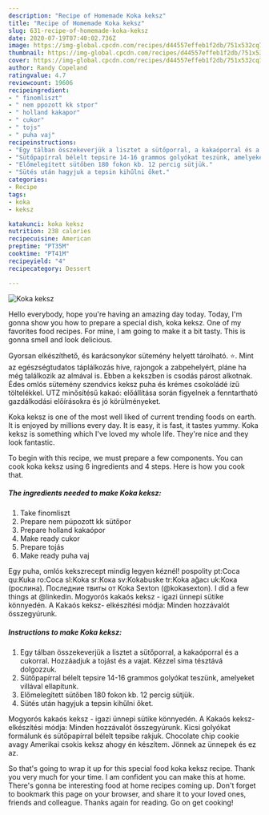 ```yaml
---
description: "Recipe of Homemade Koka keksz"
title: "Recipe of Homemade Koka keksz"
slug: 631-recipe-of-homemade-koka-keksz
date: 2020-07-19T07:40:02.736Z
image: https://img-global.cpcdn.com/recipes/d44557effeb1f2db/751x532cq70/koka-keksz-recept-foto.jpg
thumbnail: https://img-global.cpcdn.com/recipes/d44557effeb1f2db/751x532cq70/koka-keksz-recept-foto.jpg
cover: https://img-global.cpcdn.com/recipes/d44557effeb1f2db/751x532cq70/koka-keksz-recept-foto.jpg
author: Randy Copeland
ratingvalue: 4.7
reviewcount: 19606
recipeingredient:
- " finomliszt"
- " nem ppozott kk stpor"
- " holland kakapor"
- " cukor"
- " tojs"
- " puha vaj"
recipeinstructions:
- "Egy tálban összekeverjük a lisztet a sütőporral, a kakaóporral és a cukorral. Hozzáadjuk a tojást és a vajat. Kézzel sima tésztává dolgozzuk."
- "Sütőpapírral bélelt tepsire 14-16 grammos golyókat teszünk, amelyeket villával ellapítunk."
- "Előmelegített sütőben 180 fokon kb. 12 percig sütjük."
- "Sütés után hagyjuk a tepsin kihűlni őket."
categories:
- Recipe
tags:
- koka
- keksz

katakunci: koka keksz 
nutrition: 238 calories
recipecuisine: American
preptime: "PT35M"
cooktime: "PT41M"
recipeyield: "4"
recipecategory: Dessert

---
```



![Koka keksz](https://img-global.cpcdn.com/recipes/d44557effeb1f2db/751x532cq70/koka-keksz-recept-foto.jpg)

Hello everybody, hope you're having an amazing day today. Today, I'm gonna show you how to prepare a special dish, koka keksz. One of my favorites food recipes. For mine, I am going to make it a bit tasty. This is gonna smell and look delicious.

Gyorsan elkészíthető, és karácsonykor sütemény helyett tárolható. ⭐. Mint az egészségtudatos táplálkozás híve, rajongok a zabpehelyért, pláne ha még találkozik az almával is. Ebben a kekszben is csodás párost alkotnak. Édes omlós sütemény szendvics keksz puha és krémes csokoládé ízű töltelékkel. UTZ minősítésű kakaó: előállítása során figyelnek a fenntartható gazdálkodási előírásokra és jó körülményeket.

Koka keksz is one of the most well liked of current trending foods on earth. It is enjoyed by millions every day. It is easy, it is fast, it tastes yummy. Koka keksz is something which I've loved my whole life. They're nice and they look fantastic.


To begin with this recipe, we must prepare a few components. You can cook koka keksz using 6 ingredients and 4 steps. Here is how you cook that.

<!--inarticleads1-->

##### The ingredients needed to make Koka keksz:

1. Take  finomliszt
1. Prepare  nem púpozott kk sütőpor
1. Prepare  holland kakaópor
1. Make ready  cukor
1. Prepare  tojás
1. Make ready  puha vaj


Egy puha, omlós kekszrecept mindig legyen kéznél! pospolity pt:Coca qu:Kuka ro:Coca sl:Koka sr:Кока sv:Kokabuske tr:Koka ağacı uk:Кока (рослина). Последние твиты от Koka Sexton ‍(@kokasexton). I did a few things at @linkedin. Mogyorós kakaós keksz - igazi ünnepi sütike könnyedén. A Kakaós keksz- elkészítési módja: Minden hozzávalót összegyúrunk. 

<!--inarticleads2-->

##### Instructions to make Koka keksz:

1. Egy tálban összekeverjük a lisztet a sütőporral, a kakaóporral és a cukorral. Hozzáadjuk a tojást és a vajat. Kézzel sima tésztává dolgozzuk.
1. Sütőpapírral bélelt tepsire 14-16 grammos golyókat teszünk, amelyeket villával ellapítunk.
1. Előmelegített sütőben 180 fokon kb. 12 percig sütjük.
1. Sütés után hagyjuk a tepsin kihűlni őket.


Mogyorós kakaós keksz - igazi ünnepi sütike könnyedén. A Kakaós keksz- elkészítési módja: Minden hozzávalót összegyúrunk. Kicsi golyókat formálunk és sütőpapírral bélelt tepsibe rakjuk. Chocolate chip cookie avagy Amerikai csokis keksz ahogy én készítem. Jönnek az ünnepek és ez az. 

So that's going to wrap it up for this special food koka keksz recipe. Thank you very much for your time. I am confident you can make this at home. There's gonna be interesting food at home recipes coming up. Don't forget to bookmark this page on your browser, and share it to your loved ones, friends and colleague. Thanks again for reading. Go on get cooking!

